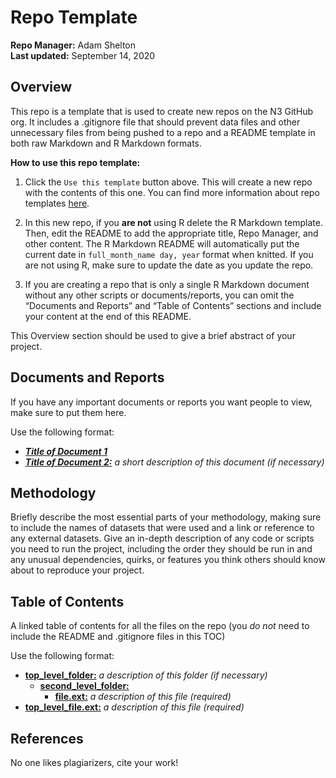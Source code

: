Repo Template
================
**Repo Manager:** Adam Shelton <br />
**Last updated:** September 14, 2020

## Overview

This repo is a template that is used to create new repos on the N3
GitHub org. It includes a .gitignore file that should prevent data files
and other unnecessary files from being pushed to a repo and a README
template in both raw Markdown and R Markdown formats.

**How to use this repo template:**

1.  Click the `Use this template` button above. This will create a new
    repo with the contents of this one. You can find more information
    about repo templates
    [here](https://docs.github.com/en/github/creating-cloning-and-archiving-repositories/creating-a-repository-from-a-template).

2.  In this new repo, if you **are not** using R delete the R Markdown
    template. Then, edit the README to add the appropriate title, Repo
    Manager, and other content. The R Markdown README will automatically
    put the current date in `full_month_name day, year` format when
    knitted. If you are not using R, make sure to update the date as you
    update the repo.

3.  If you are creating a repo that is only a single R Markdown document
    without any other scripts or documents/reports, you can omit the
    “Documents and Reports” and “Table of Contents” sections and
    include your content at the end of this README.

This Overview section should be used to give a brief abstract of your
project.

## Documents and Reports

If you have any important documents or reports you want people to view,
make sure to put them here.

Use the following format:

  - ***[Title of Document 1](path/to/document.pdf)***
  - ***[Title of Document 2:](path/to/document.pdf)*** *a short
    description of this document (if necessary)*

## Methodology

Briefly describe the most essential parts of your methodology, making
sure to include the names of datasets that were used and a link or
reference to any external datasets. Give an in-depth description of any
code or scripts you need to run the project, including the order they
should be run in and any unusual dependencies, quirks, or features you
think others should know about to reproduce your project.

## Table of Contents

A linked table of contents for all the files on the repo (you *do not*
need to include the README and .gitignore files in this TOC)

Use the following format:

  - **[top\_level\_folder:](top_level_folder/)** *a description of this
    folder (if necessary)*
      - **[second\_level\_folder:](second_level_folder/)**
          - **[file.ext:](second_level_folder/file.ext)** *a description
            of this file (required)*
  - **[top\_level\_file.ext:](top_level_file.ext)** *a description of
    this file (required)*

## References

No one likes plagiarizers, cite your work\!
